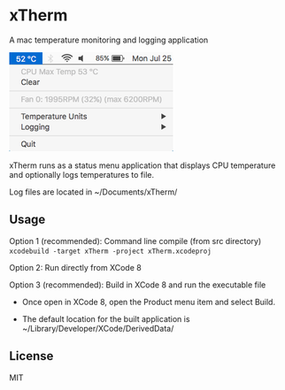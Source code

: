 # xTherm

A mac temperature monitoring and logging application

![xTherm](/doc/menu.png?raw=true "xTherm in action")

xTherm runs as a status menu application that displays CPU temperature and optionally logs temperatures to file.

Log files are located in ~/Documents/xTherm/

## Usage

Option 1 (recommended): Command line compile (from src directory)
`xcodebuild -target xTherm -project xTherm.xcodeproj`

Option 2: Run directly from XCode 8

Option 3 (recommended): Build in XCode 8 and run the executable file

  - Once open in XCode 8, open the Product menu item and select Build.

  - The default location for the built application is ~/Library/Developer/XCode/DerivedData/

## License

MIT
